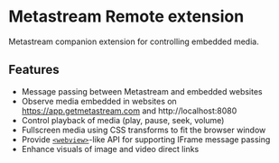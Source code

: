 # Metastream Remote extension

Metastream companion extension for controlling embedded media.

## Features

- Message passing between Metastream and embedded websites
- Observe media embedded in websites on https://app.getmetastream.com and http://localhost:8080
- Control playback of media (play, pause, seek, volume)
- Fullscreen media using CSS transforms to fit the browser window
- Provide [`<webview>`](https://electronjs.org/docs/api/webview-tag)-like API for supporting IFrame message passing
- Enhance visuals of image and video direct links

